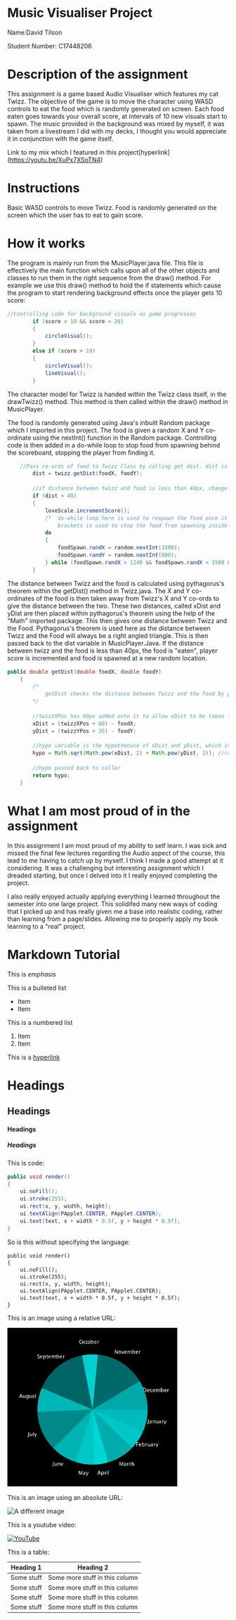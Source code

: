 # Music Visualiser Project

Name:David Tilson

Student Number: C17448206

# Description of the assignment
This assignment is a game based Audio Visualiser which features my cat Twizz. The objective of the game is to move the character using WASD controls to eat the food which is randomly generated on screen. Each food eaten goes towards your overall score, at intervals of 10 new visuals start to spawn. The music provided in the background was mixed by myself, it was taken from a livestream I did with my decks, I thought you would appreciate it in conjunction with the game itself.

Link to my mix which I featured in this project[hyperlink] (https://youtu.be/XuPx7XSoTN4)

# Instructions
Basic WASD controls to move Twizz. Food is randomly generated on the screen which the user has to eat to gain score.

# How it works
The program is mainly run from the MusicPlayer.java file. This file is effectively the main function which calls upon all of the other objects and classes to run them in the right sequence from the draw() method. For example we use this draw() method to hold the if statements which cause the program to start rendering background effects once the player gets 10 score:

```Java
//Controlling code for background visuals as game progresses
        if (score > 10 && score < 20)
        {
            circleVisual();
        }
        else if (score > 19)
        {
            circleVisual();
            lineVisual();
        }
```

The character model for Twizz is handed within the Twizz class itself, in the drawTwizz() method. This method is then called within the draw() method in MusicPlayer.

The food is randomly generated using Java's inbuilt Random package which I imported in this project. The food is given a random X and Y co-ordinate using the nextInt() function in the Random package. Controlling code is then added in a do-while loop to stop food from spawning behind the scoreboard, stopping the player from finding it. 

```Java
	//Pass co-ords of food to Twizz Class by calling get dist. dist is then passed back to main
        dist = twizz.getDist(foodX, foodY);
        
        //if distance between twizz and food is less than 40px, change foods co-ords. Food is "eaten"
        if (dist < 40)
        {
            loveScale.incrementScore();
            /*  do-while loop here is used to respawn the food once it has been eaten. The controlling code inside of the 
                brackets is used to stop the food from spawning inside of the rect drawn by LoveScale                  */ 
            do
            {
                foodSpawn.randX = random.nextInt(1500);
                foodSpawn.randY = random.nextInt(800);
            } while (foodSpawn.randX > 1240 && foodSpawn.randX < 1500 && foodSpawn.randY > 0 && foodSpawn.randY < 110);
        }
```
The distance between Twizz and the food is calculated using pythagorus's theorem within the getDist() method in Twizz.java. The X and Y co-ordinates of the food is then taken away from Twizz's X and Y co-ords to give the distance between the two. These two distances, called xDist and yDist are then placed within pythagorus's theorem using the help of the "Math" imported package. This then gives one distance between Twizz and the Food. Pythagorus's theorem is used here as the distance between Twizz and the Food will always be a right angled triangle. This is then passed back to the dist variable in MusicPlayer.Java. If the distance between twizz and the food is less than 40px, the food is "eaten", player score is incremented and food is spawned at a new random location.

```Java
public double getDist(double foodX, double foodY)
    {
        /*
            getDist checks the distance between Twizz and the food by passing two arguments, X and Y co-ords of food
        */

        //twizzXPos has 60px added onto it to allow xDist to be taken from the centre of Twizz, rather than the top left corner, as 60 is half of the width
        xDist = (twizzXPos + 60) - foodX;
        yDist = (twizzYPos + 35) - foodY;

        //hypo variable is the hypothenuse of xDist and yDist, which is put into a pythagoras theorem
        hypo = Math.sqrt(Math.pow(xDist, 2) + Math.pow(yDist, 2)); //raised to the power of 2

        //hypo passed back to caller
        return hypo;
    }
```


# What I am most proud of in the assignment
In this assignment I am most proud of my ability to self learn. I was sick and missed the final few lectures regarding the Audio aspect of the course, this lead to me having to catch up by myself. I think I made a good attempt at it considering. It was a challenging but interesting assignment which I dreaded starting, but once I delved into it I really enjoyed completing the project.

I also really enjoyed actually applying everything I learned throughout the semester into one large project. This solidifed many new ways of coding that I picked up and has really given me a base into realistic coding, rather than learning from a page/slides. Allowing me to properly apply my book learning to a "real" project.

# Markdown Tutorial

This is *emphasis*

This is a bulleted list

- Item
- Item

This is a numbered list

1. Item
1. Item

This is a [hyperlink](http://bryanduggan.org)

# Headings
## Headings
#### Headings
##### Headings

This is code:

```Java
public void render()
{
	ui.noFill();
	ui.stroke(255);
	ui.rect(x, y, width, height);
	ui.textAlign(PApplet.CENTER, PApplet.CENTER);
	ui.text(text, x + width * 0.5f, y + height * 0.5f);
}
```

So is this without specifying the language:

```
public void render()
{
	ui.noFill();
	ui.stroke(255);
	ui.rect(x, y, width, height);
	ui.textAlign(PApplet.CENTER, PApplet.CENTER);
	ui.text(text, x + width * 0.5f, y + height * 0.5f);
}
```

This is an image using a relative URL:

![An image](images/p8.png)

This is an image using an absolute URL:

![A different image](https://bryanduggandotorg.files.wordpress.com/2019/02/infinite-forms-00045.png?w=595&h=&zoom=2)

This is a youtube video:

[![YouTube](http://img.youtube.com/vi/J2kHSSFA4NU/0.jpg)](https://www.youtube.com/watch?v=J2kHSSFA4NU)

This is a table:

| Heading 1 | Heading 2 |
|-----------|-----------|
|Some stuff | Some more stuff in this column |
|Some stuff | Some more stuff in this column |
|Some stuff | Some more stuff in this column |
|Some stuff | Some more stuff in this column |

